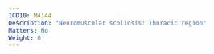 ```yaml
---
ICD10: M4144
Description: "Neuromuscular scoliosis: Thoracic region"
Matters: No
Weight: 0
---
```


